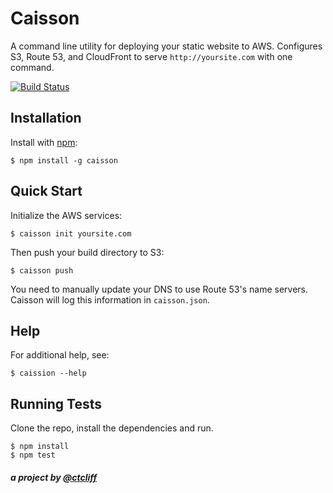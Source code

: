 # Caisson

A command line utility for deploying your static website to AWS. Configures S3, Route 53, and CloudFront to serve `http://yoursite.com` with one command.

[![Build Status](https://secure.travis-ci.org/christophercliff/caisson.png?branch=master)](https://travis-ci.org/christophercliff/caisson)

## Installation

Install with [npm](https://npmjs.org):

```
$ npm install -g caisson
```

## Quick Start

Initialize the AWS services:

```
$ caisson init yoursite.com
```

Then push your build directory to S3:

```
$ caisson push
```

You need to manually update your DNS to use Route 53's name servers. Caisson will log this information in `caisson.json`.

## Help

For additional help, see:

```
$ caission --help
```

## Running Tests

Clone the repo, install the dependencies and run.

```
$ npm install
$ npm test
```

##### a project by [@ctcliff](https://twitter.com/ctcliff)